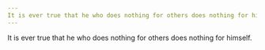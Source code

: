 ```yaml
---
It is ever true that he who does nothing for others does nothing for himself.
---
```


It is ever true that he who does nothing for others does nothing for himself.